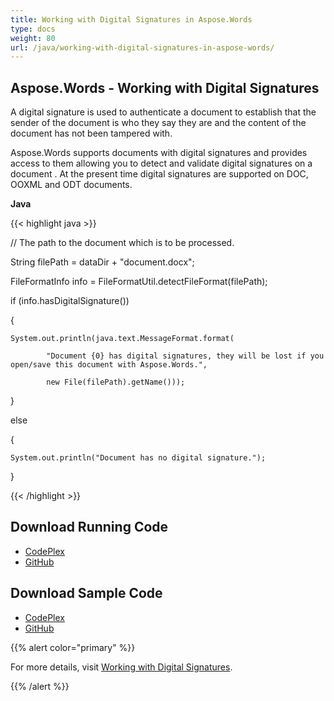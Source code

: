 ```yaml
---
title: Working with Digital Signatures in Aspose.Words
type: docs
weight: 80
url: /java/working-with-digital-signatures-in-aspose-words/
---
```


## **Aspose.Words - Working with Digital Signatures**
A digital signature is used to authenticate a document to establish that the sender of the document is who they say they are and the content of the document has not been tampered with.

Aspose.Words supports documents with digital signatures and provides access to them allowing you to detect and validate digital signatures on a document . At the present time digital signatures are supported on DOC, OOXML and ODT documents.

**Java**

{{< highlight java >}}

 // The path to the document which is to be processed.

String filePath = dataDir + "document.docx";

FileFormatInfo info = FileFormatUtil.detectFileFormat(filePath);

if (info.hasDigitalSignature())

{

    System.out.println(java.text.MessageFormat.format(

            "Document {0} has digital signatures, they will be lost if you open/save this document with Aspose.Words.",

            new File(filePath).getName()));

}

else

{

	System.out.println("Document has no digital signature.");

}

{{< /highlight >}}
## **Download Running Code**
- [CodePlex](https://aspose-wordsjavadocx4j.codeplex.com/releases/view/618874)
- [GitHub](https://github.com/aspose-words/Aspose.Words-for-Java/releases/tag/Aspose.Words_Java_for_Docx4j-v1.0.0)
## **Download Sample Code**
- [CodePlex](https://aspose-wordsjavadocx4j.codeplex.com/SourceControl/latest#src/main/java/com/aspose/words/examples/asposefeatures/loadingsavingandconverting/digitalsignature/AsposeDigitalSignatures.java)
- [GitHub](https://github.com/aspose-words/Aspose.Words-for-Java/tree/master/Plugins/Aspose.Words-for-Java_for_Docx4j/src/main/java/com/aspose/words/examples/asposefeatures/loadingsavingandconverting/digitalsignature/AsposeDigitalSignatures.java)

{{% alert color="primary" %}} 

For more details, visit [Working with Digital Signatures](/words/java/working-with-digital-signatures/).

{{% /alert %}}
